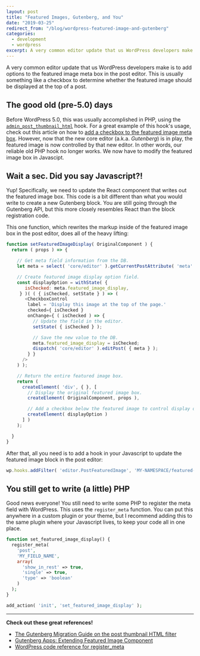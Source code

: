```yaml
---
layout: post
title: "Featured Images, Gutenberg, and You"
date: "2019-03-25"
redirect_from: "/blog/wordpress-featured-image-and-gutenberg"
categories:
  - development
  - wordpress
excerpt: A very common editor update that us WordPress developers make is to add options to the featured image meta box in the post editor.
---
```


A very common editor update that us WordPress developers make is to add options to the featured image meta box in the post editor. This is usually something like a checkbox to determine whether the featured image should be displayed at the top of a post.

## The good old (pre-5.0) days

Before WordPress 5.0, this was usually accomplished in PHP, using the [`admin_post_thumbnail_html`](https://developer.wordpress.org/reference/hooks/admin_post_thumbnail_html/) hook. For a great example of this hook's usage, check out this article on how to [add a checkbox to the featured image meta box](https://www.billerickson.net/code/add-checkbox-to-featured-image-metabox/). However, now that the new core editor (a.k.a. _Gutenberg_) is in play, the featured image is now controlled by that new editor. In other words, our reliable old PHP hook no longer works. We now have to modify the featured image box in Javascipt.

## Wait a sec. Did you say Javascript?!
Yup! Specifically, we need to update the React component that writes out the featured image box. This code is a bit different than what you would write to create a new Gutenberg block. You are still going through the Gutenberg API, but this more closely resembles React than the block registration code.

This one function, which rewrites the markup inside of the featured image box in the post editor, does all of the heavy lifting:

```javascript
function setFeaturedImageDisplay( OriginalComponent ) {
  return ( props ) => {

    // Get meta field information from the DB.
    let meta = select( 'core/editor' ).getCurrentPostAttribute( 'meta' );

    // Create featured image display option field.
    const displayOption = withState( {
       isChecked: meta.featured_image_display,
     } )( ( { isChecked, setState } ) => (
       <CheckboxControl
        label = 'Display this image at the top of the page.'
        checked={ isChecked }
        onChange={ ( isChecked ) => {
          // Update the field in the editor.
          setState( { isChecked } );

          // Save the new value to the DB.
          meta.featured_image_display = isChecked;
          dispatch( 'core/editor' ).editPost( { meta } );
        } }
      />
    ) );

    // Return the entire featured image box.
    return (
      createElement( 'div', { }, [
        // Display the original featured image box.
        createElement( OriginalComponent, props ),

        // Add a checkbox below the featured image to control display option.
        createElement( displayOption )
      ] )
    );

  }
}
```

After that, all you need is to add a hook in your Javascript to update the featured image block in the post editor:

```javascript
wp.hooks.addFilter( 'editor.PostFeaturedImage', 'MY-NAMESPACE/featured-image-display', setFeaturedImageDisplay	);
```

## You still get to write (a little) PHP

Good news everyone! You still need to write some PHP to register the meta field with WordPress. This uses the `register_meta` function. You can put this anywhere in a custom plugin or your theme, but I recommend adding this to the same plugin where your Javascript lives, to keep your code all in one place.

```php
function set_featured_image_display() {
  register_meta(
    'post',
    'MY_FIELD_NAME',
    array(
      'show_in_rest' => true,
      'single' => true,
      'type' => 'boolean'
    )
  );
}

add_action( 'init', 'set_featured_image_display' );
```

---

**Check out these great references!**

* [The Gutenberg Migration Guide on the post thumbnail HTML filter](https://github.com/danielbachhuber/gutenberg-migration-guide/blob/master/filter-admin-post-thumbnail-html.md)
* [Gutenberg Apps: Extending Featured Image Component](https://digitalapps.com/gutenberg-extending-featured-image-component/)
* [WordPress code reference for register_meta](https://developer.wordpress.org/reference/functions/register_meta/)
